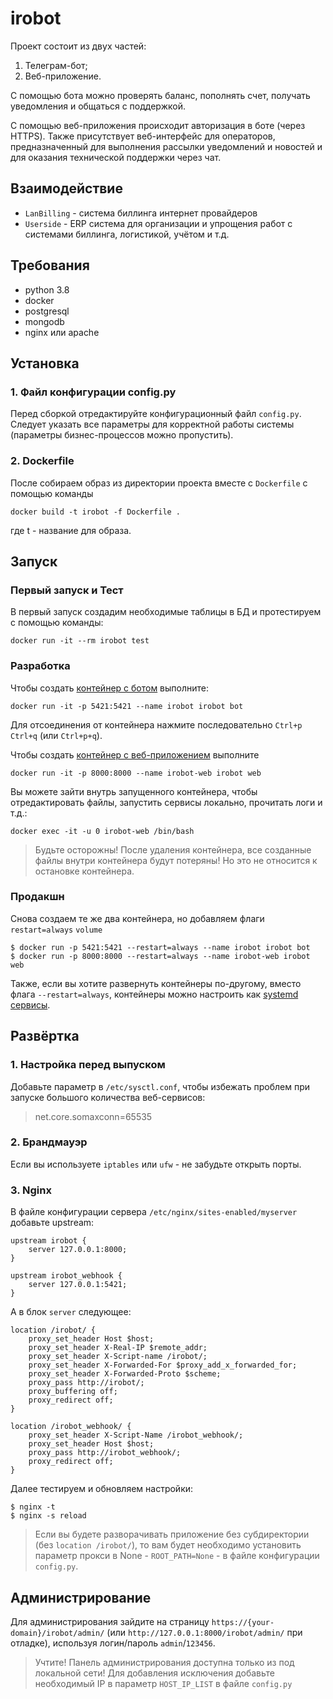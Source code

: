 # irobot
Проект состоит из двух частей: 
1) Телеграм-бот;
2) Веб-приложение.

С помощью бота можно проверять баланс, пополнять счет, получать уведомления и общаться с поддержкой.

С помощью веб-приложения происходит авторизация в боте (через HTTPS). Также присутствует веб-интерфейс для операторов,
предназначенный для выполнения рассылки уведомлений и новостей и для оказания технической поддержки через чат.

## Взаимодействие
* `LanBilling` - система биллинга интернет провайдеров
* `Userside` - ERP система для организации и упрощения работ с системами биллинга, логистикой, учётом и т.д.

## Требования
* python 3.8
* docker
* postgresql
* mongodb
* nginx или apache

## Установка
### 1. Файл конфигурации config.py
Перед сборкой отредактируйте конфигурационный файл `config.py`. Следует указать все параметры для корректной работы 
системы (параметры бизнес-процессов можно пропустить).

### 2. Dockerfile
После собираем образ из директории проекта вместе с `Dockerfile` с помощью команды
```shell
docker build -t irobot -f Dockerfile .
```
где t - название для образа.

## Запуск
### Первый запуск и Тест
В первый запуск создадим необходимые таблицы в БД и протестируем с помощью команды:
```shell
docker run -it --rm irobot test
```

### Разработка
Чтобы создать <u>контейнер с ботом</u> выполните:
```shell
docker run -it -p 5421:5421 --name irobot irobot bot
```

Для отсоединения от контейнера нажмите последовательно `Ctrl+p Ctrl+q` (или `Ctrl+p+q`).

Чтобы создать <u>контейнер с веб-приложением</u> выполните
```shell
docker run -it -p 8000:8000 --name irobot-web irobot web
```

Вы можете зайти внутрь запущенного контейнера, чтобы отредактировать файлы, запустить сервисы локально, прочитать логи и т.д.: 
```shell
docker exec -it -u 0 irobot-web /bin/bash
```

> Будьте осторожны! После удаления контейнера, все созданные файлы внутри контейнера будут потеряны! 
> Но это не относится к остановке контейнера.

### Продакшн
Снова создаем те же два контейнера, но добавляем флаги `restart=always` `volume`
```shell
$ docker run -p 5421:5421 --restart=always --name irobot irobot bot
$ docker run -p 8000:8000 --restart=always --name irobot-web irobot web
```

Также, если вы хотите развернуть контейнеры по-другому, вместо флага `--restart=always`,
контейнеры можно настроить как [systemd сервисы](https://docs.docker.com/config/daemon/systemd/).

## Развёртка
### 1. Настройка перед выпуском
Добавьте параметр в `/etc/sysctl.conf`, чтобы избежать проблем при запуске большого количества веб-сервисов:
> net.core.somaxconn=65535

### 2. Брандмауэр
Если вы используете `iptables` или `ufw` - не забудьте открыть порты.

### 3. Nginx
В файле конфигурации сервера `/etc/nginx/sites-enabled/myserver` добавьте upstream:
```nginx
upstream irobot {
    server 127.0.0.1:8000;
}

upstream irobot_webhook {
    server 127.0.0.1:5421;
}
```
А в блок `server` следующее:
```nginx
location /irobot/ {
    proxy_set_header Host $host;
    proxy_set_header X-Real-IP $remote_addr;
    proxy_set_header X-Script-name /irobot/;
    proxy_set_header X-Forwarded-For $proxy_add_x_forwarded_for;
    proxy_set_header X-Forwarded-Proto $scheme;
    proxy_pass http://irobot/;
    proxy_buffering off;
    proxy_redirect off;
}

location /irobot_webhook/ {
    proxy_set_header X-Script-Name /irobot_webhook/;
    proxy_set_header Host $host;
    proxy_pass http://irobot_webhook/;
    proxy_redirect off;
}
```
Далее тестируем и обновляем настройки:
```shell
$ nginx -t
$ nginx -s reload
```

> Если вы будете разворачивать приложение без субдиректории (без `location /irobot/`), 
> то вам будет необходимо установить параметр прокси в None - `ROOT_PATH=None` - в файле конфигурации `config.py`.

## Администрирование
Для администрирования зайдите на страницу `https://{your-domain}/irobot/admin/` 
(или `http://127.0.0.1:8000/irobot/admin/` при отладке), используя логин/пароль `admin`/`123456`.

> Учтите! Панель администрирования доступна только из под локальной сети! Для добавления исключения добавьте 
> необходимый IP в параметр `HOST_IP_LIST` в файле `config.py`